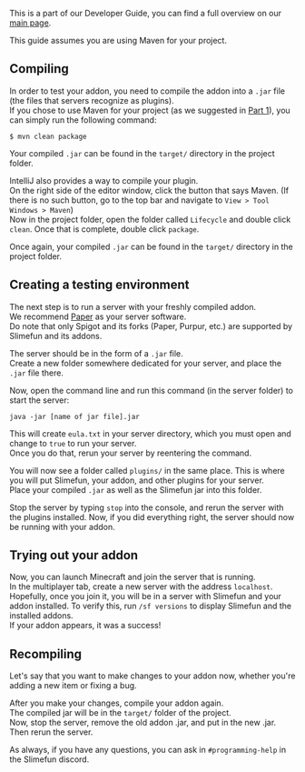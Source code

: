 This is a part of our Developer Guide, you can find a full overview on our [main page](https://github.com/Slimefun/Slimefun4/wiki/Developer-Guide).

This guide assumes you are using Maven for your project. 

## Compiling

In order to test your addon, you need to compile the addon into a `.jar` file (the files that servers recognize as plugins).<br>
If you chose to use Maven for your project (as we suggested in [Part 1](https://github.com/Slimefun/Wiki/blob/master/pages/Developer-Guide-(1-Project-Setup).md)), you can simply run the following command:

```
$ mvn clean package
```
Your compiled `.jar` can be found in the `target/` directory in the project folder. 

IntelliJ also provides a way to compile your plugin.<br>
On the right side of the editor window, click the button that says Maven. (If there is no such button, go to the top bar and navigate to `View > Tool Windows > Maven`)<br>
Now in the project folder, open the folder called `Lifecycle` and double click `clean`. Once that is complete, double click `package`.

Once again, your compiled `.jar` can be found in the `target/` directory in the project folder. 

## Creating a testing environment
The next step is to run a server with your freshly compiled addon.<br>
We recommend [Paper](https://papermc.io/downloads) as your server software. <br>
Do note that only Spigot and its forks (Paper, Purpur, etc.) are supported by Slimefun and its addons.

The server should be in the form of a `.jar` file.<br>
Create a new folder somewhere dedicated for your server, and place the `.jar` file there.

Now, open the command line and run this command (in the server folder) to start the server:
```
java -jar [name of jar file].jar
```
This will create `eula.txt` in your server directory, which you must open and change to `true` to run your server.<br>
Once you do that, rerun your server by reentering the command.

You will now see a folder called `plugins/` in the same place. This is where you will put Slimefun, your addon, and other plugins for your server. <br>
Place your compiled `.jar` as well as the Slimefun jar into this folder.

Stop the server by typing `stop` into the console, and rerun the server with the plugins installed. Now, if you did everything right, the server should now be running with your addon. 

## Trying out your addon

Now, you can launch Minecraft and join the server that is running. <br>
In the multiplayer tab, create a new server with the address `localhost`.<br>
Hopefully, once you join it, you will be in a server with Slimefun and your addon installed. To verify this, run `/sf versions` to display Slimefun and the installed addons.<br>
If your addon appears, it was a success!

## Recompiling

Let's say that you want to make changes to your addon now, whether you're adding a new item or fixing a bug.

After you make your changes, compile your addon again.<br>
The compiled jar will be in the `target/` folder of the project.<br>
Now, stop the server, remove the old addon .jar, and put in the new .jar. Then rerun the server.

As always, if you have any questions, you can ask in `#programming-help` in the Slimefun discord. 
